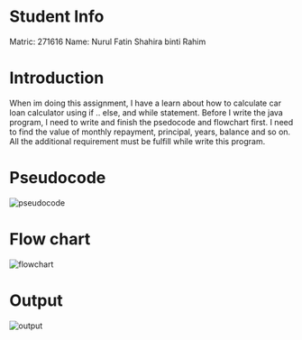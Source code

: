 # Student Info

Matric: 271616
Name: Nurul Fatin Shahira binti Rahim

# Introduction

When im doing this assignment, I have a learn about how to calculate car loan calculator  using if .. else, and while statement. Before I write the java program, I need to write and finish the psedocode and flowchart first. I need to find the value of monthly repayment, principal, years, balance and so on. All the additional requirement must be fulfill while write this program.

# Pseudocode

![pseudocode](https://user-images.githubusercontent.com/55240830/68539838-78009980-03c4-11ea-9109-26c055f11b6f.jpg)

# Flow chart

![flowchart](https://user-images.githubusercontent.com/55240830/68539876-cada5100-03c4-11ea-844b-4d0a99eecd2a.jpg)

# Output
![output](https://user-images.githubusercontent.com/55240830/68539887-f2c9b480-03c4-11ea-9d05-1c5bd4e2e091.png)
